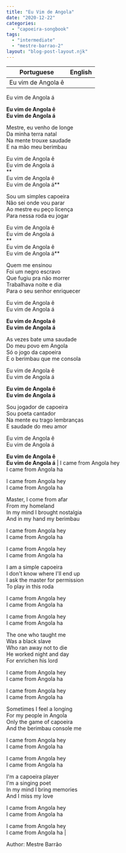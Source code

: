 ```yaml
---
title: "Eu Vim de Angola"
date: "2020-12-22"
categories: 
  - "capoeira-songbook"
tags: 
  - "intermediate"
  - "mestre-barrao-2"
layout: "blog-post-layout.njk"
---
```


| Portuguese | English |
| --- | --- |
| Eu vim de Angola ê  
Eu vim de Angola á  
  
**Eu vim de Angola ê  
Eu vim de Angola á**  
  
Mestre, eu venho de longe  
Da minha terra natal  
Na mente trouxe saudade  
E na mão meu berimbau  
  
Eu vim de Angola ê  
Eu vim de Angola á  
**  
Eu vim de Angola ê  
Eu vim de Angola á**  
  
Sou um simples capoeira  
Não sei onde vou parar  
Ao mestre eu peço licença  
Para nessa roda eu jogar  
  
Eu vim de Angola ê  
Eu vim de Angola á  
**  
Eu vim de Angola ê  
Eu vim de Angola á**  
  
Quem me ensinou  
Foi um negro escravo  
Que fugiu pra não morrer  
Trabalhava noite e dia  
Para o seu senhor enriquecer  
  
Eu vim de Angola ê  
Eu vim de Angola á  
  
**Eu vim de Angola ê  
Eu vim de Angola á**  
  
As vezes bate uma saudade  
Do meu povo em Angola  
Só o jogo da capoeira  
E o berimbau que me consola  
  
Eu vim de Angola ê  
Eu vim de Angola á  
  
**Eu vim de Angola ê  
Eu vim de Angola á**  
  
Sou jogador de capoeira  
Sou poeta cantador  
Na mente eu trago lembranças  
E saudade do meu amor  
  
Eu vim de Angola ê  
Eu vim de Angola á  
  
**Eu vim de Angola ê  
Eu vim de Angola á** | I came from Angola hey  
I came from Angola ha  
  
I came from Angola hey  
I came from Angola ha  
  
Master, I come from afar  
From my homeland  
In my mind I brought nostalgia  
And in my hand my berimbau  
  
I came from Angola hey  
I came from Angola ha  
  
I came from Angola hey  
I came from Angola ha  
  
I am a simple capoeira  
I don't know where I'll end up  
I ask the master for permission  
To play in this roda  
  
I came from Angola hey  
I came from Angola ha  
  
I came from Angola hey  
I came from Angola ha  
  
The one who taught me  
Was a black slave  
Who ran away not to die  
He worked night and day  
For enrichen his lord  
  
I came from Angola hey  
I came from Angola ha  
  
I came from Angola hey  
I came from Angola ha  
  
Sometimes I feel a longing  
For my people in Angola  
Only the game of capoeira  
And the berimbau console me  
  
I came from Angola hey  
I came from Angola ha  
  
I came from Angola hey  
I came from Angola ha  
  
I'm a capoeira player  
I'm a singing poet  
In my mind I bring memories  
And I miss my love  
  
I came from Angola hey  
I came from Angola ha  
  
I came from Angola hey  
I came from Angola ha |

<figcaption>

Author: Mestre Barrão

</figcaption>
